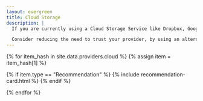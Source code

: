 ```yaml
---
layout: evergreen
title: Cloud Storage
description: |
  If you are currently using a Cloud Storage Service like Dropbox, Google Drive, Microsoft OneDrive or Apple iCloud, you are putting complete trust in your service provider to not look at your files.

  Consider reducing the need to trust your provider, by using an alternative below that supports [end-to-end encryption](https://wikipedia.org/wiki/End-to-end_encryption) (E2EE).
---
```


{% for item_hash in site.data.providers.cloud %}
{% assign item = item_hash[1] %}

{% if item.type == "Recommendation" %}
{% include recommendation-card.html %}
{% endif %}

{% endfor %}
